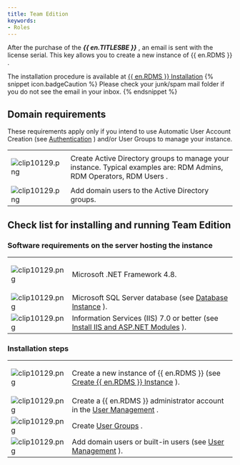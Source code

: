 ```yaml
---
title: Team Edition
keywords:
- Roles
---
```

After the purchase of the ***{{ en.TITLESBE }}*** , an email is sent with the license serial. This key allows you to create a new instance of {{ en.RDMS }} .  

The installation procedure is available at [{{ en.RDMS }} Installation](/server/installation/) 
{% snippet icon.badgeCaution %} 
Please check your junk/spam mail folder if you do not see the email in your inbox. 
{% endsnippet %}
 
## Domain requirements 

These requirements apply only if you intend to use Automatic User Account Creation (see [Authentication](/server/web-interface/administration/configuration/server-settings/general/authentication/) ) and/or User Groups to manage your instance. 

<table>
	<tr>
		<td>

![clip10129.png](/img/en/server/clip10129.png) 
		</td>
		<td>
Create Active Directory groups to manage your instance. Typical examples are: RDM Admins, RDM Operators, RDM Users . 
		</td>
	</tr>
	<tr>
		<td>
![clip10129.png](/img/en/server/clip10129.png) 
		</td>
		<td>
Add domain users to the Active Directory groups. 
		</td>
	</tr>
</table>

## Check list for installing and running Team Edition

### Software requirements on the server hosting the instance 

<table>
	<tr>
		<td>

![clip10129.png](/img/en/server/clip10129.png) 
		</td>
		<td>
Microsoft .NET Framework 4.8. 
		</td>
	</tr>
	<tr>
		<td>
![clip10129.png](/img/en/server/clip10129.png) 
		</td>
		<td>
Microsoft SQL Server database (see [Database Instance](/server/installation/database-instance/) ). 
		</td>
	</tr>
	<tr>
		<td>
![clip10129.png](/img/en/server/clip10129.png) 
		</td>
		<td>
Information Services (IIS) 7.0 or better (see [Install IIS and ASP.NET Modules](https://technet.microsoft.com/en-ca/library/hh831475.aspx#InstallIIS) ). 
		</td>
	</tr>
</table>

### Installation steps 

<table>
	<tr>
		<td>
		
![clip10129.png](/img/en/server/clip10129.png) 
		</td>
		<td>
Create a new instance of {{ en.RDMS }} (see [Create {{ en.RDMS }} Instance](/server/installation/create-server-instance/) ). 
		</td>
	</tr>
	<tr>
		<td>
![clip10129.png](/img/en/server/clip10129.png) 
		</td>
		<td>
Create a {{ en.RDMS }} administrator account in the [User Management](/server/web-interface/administration/security-management/users/) . 
		</td>
	</tr>
	<tr>
		<td>
![clip10129.png](/img/en/server/clip10129.png) 
		</td>
		<td>
Create [User Groups](/server/web-interface/administration/security-management/user-groups/) . 
		</td>
	</tr>
	<tr>
		<td>
![clip10129.png](/img/en/server/clip10129.png) 
		</td>
		<td>
Add domain users or built-in users (see [User Management](/server/web-interface/administration/security-management/users/) ). 
		</td>
	</tr>
</table>


